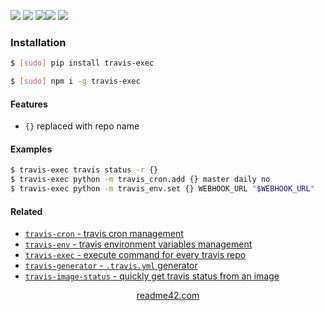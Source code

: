 <!--
https://readme42.com
-->



[![](https://img.shields.io/badge/OS-Unix-blue.svg?longCache=True)]()
[![](https://img.shields.io/pypi/v/travis-exec.svg?maxAge=3600)](https://pypi.org/project/travis-exec/)
[![](https://img.shields.io/npm/v/travis-exec.svg?maxAge=3600)](https://www.npmjs.com/package/travis-exec)[![](https://img.shields.io/badge/License-Unlicense-blue.svg?longCache=True)](https://unlicense.org/)
[![](https://github.com/andrewp-as-is/travis-exec/workflows/tests42/badge.svg)](https://github.com/andrewp-as-is/travis-exec/actions)

### Installation
```bash
$ [sudo] pip install travis-exec
```

```bash
$ [sudo] npm i -g travis-exec
```

#### Features
+   `{}` replaced with repo name

#### Examples
```bash
$ travis-exec travis status -r {}
$ travis-exec python -m travis_cron.add {} master daily no
$ travis-exec python -m travis_env.set {} WEBHOOK_URL "$WEBHOOK_URL"
```

#### Related
+   [`travis-cron` - travis cron management](https://pypi.org/project/travis-cron/)
+   [`travis-env` - travis environment variables management](https://pypi.org/project/travis-env/)
+   [`travis-exec` - execute command for every travis repo](https://pypi.org/project/travis-exec/)
+   [`travis-generator` - `.travis.yml` generator](https://pypi.org/project/travis-generator/)
+   [`travis-image-status` - quickly get travis status from an image](https://pypi.org/project/travis-image-status/)

<p align="center">
    <a href="https://readme42.com/">readme42.com</a>
</p>
